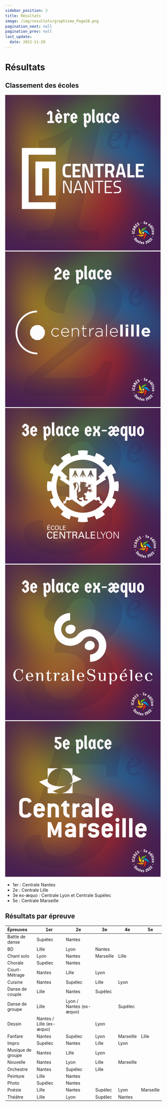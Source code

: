```yaml
---
sidebar_position: 3
title: Résultats
image: /img/resultats/graphisme_Page28.png
pagination_next: null
pagination_prev: null
last_update:
  date: 2022-11-20
---
```


# Résultats

## Classement des écoles

<span>
  <img src="/img/resultats/graphismes_Page33.png" style={{width:'20%', minWidth: '150px'}} />
  <img src="/img/resultats/graphismes_Page34.png" style={{width:'20%', minWidth: '150px'}} />
  <img src="/img/resultats/graphismes_Page35.png" style={{width:'20%', minWidth: '150px'}} />
  <img src="/img/resultats/graphismes_Page36.png" style={{width:'20%', minWidth: '150px'}} />
  <img src="/img/resultats/graphismes_Page37.png" style={{width:'20%', minWidth: '150px'}} />
</span>

* 1er : Centrale Nantes
* 2e : Centrale Lille
* 3e ex-æquo : Centrale Lyon et Centrale Supélec
* 5e : Centrale Marseille

## Résultats par épreuve

| Épreuves | 1er | 2e | 3e | 4e | 5e |
| :-- | -- | -- | -- | -- | -- |
| Battle de danse | Supélec | Nantes |
| BD | Lille | Lyon | Nantes |
| Chant solo | Lyon | Nantes | Marseille | Lille |
| Chorale | Supélec | Nantes |
| Court-Métrage | Nantes | Lille | Lyon |
| Cuisine | Nantes | Supélec | Lille | Lyon |
| Danse de couple | Lille | Nantes | Supélec |
| Danse de groupe | Lille | Lyon / Nantes (ex-æquo) | | Supélec |
| Dessin | Nantes / Lille (ex-æquo) | | Lyon |
| Fanfare | Nantes | Supélec | Lyon | Marseille | Lille |
| Impro | Supélec | Nantes | Lille | Lyon |
| Musique de groupe | Nantes | Lille | Lyon |
| Nouvelle | Nantes | Lyon | Lille | Marseille |
| Orchestre | Nantes | Supélec | Lille |
| Peinture | Lille | Nantes |
| Photo | Supélec | Nantes |
| Poésie | Lille | Nantes | Supélec | Lyon | Marseille |
| Théâtre | Lille | Lyon | Supélec | Nantes |
